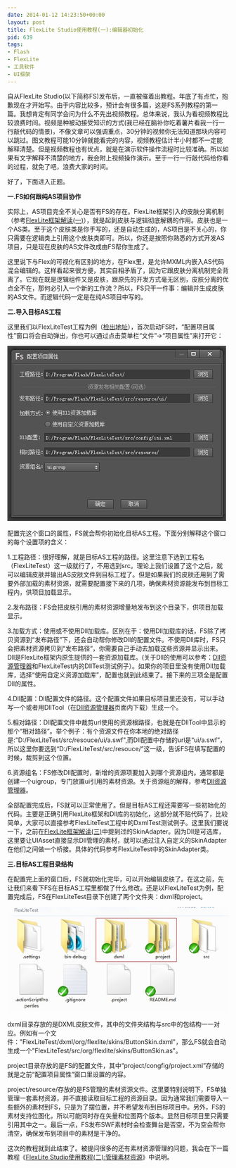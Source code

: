 ```yaml
---
date: 2014-01-12 14:23:50+00:00
layout: post
title: FlexLite Studio使用教程(一):编辑器初始化
pid: 639
tags:
- Flash
- FlexLite
- 工具软件
- UI框架
---
```


自从FlexLite Studio(以下简称FS)发布后，一直被催着出教程。年底了有点忙，抱歉现在才开始写。由于内容比较多，预计会有很多篇，这是FS系列教程的第一篇。我想肯定有同学会问为什么不先出视频教程。总体来说，我认为看视频教程比较浪费时间。视频是种被动接受知识的方式(我已经在脑补你吃着薯片看我一行一行敲代码的情景)，不像文章可以强调重点，30分钟的视频你无法知道那块内容可以跳过。图文教程可能10分钟就能看完的内容，视频教程估计半小时都不一定能解释清楚。但是视频教程也有优点，就是在演示软件操作流程时比较准确。所以如果有文字解释不清楚的地方，我会附上视频操作演示。至于一行一行敲代码给你看的过程，就免了吧，浪费大家的时间。

好了，下面进入正题。

**一.FS如何跟纯AS项目协作**

实际上，AS项目完全不关心是否有FS的存在。FlexLite框架引入的皮肤分离机制（参考[FlexLite框架解读(一)](https://idom.me/articles/407.html)），就是起到皮肤与逻辑彻底解耦的作用。皮肤也是一个AS类。至于这个皮肤类是你手写的，还是自动生成的，AS项目是不关心的，你只需要在逻辑类上引用这个皮肤类即可。所以，你还是按照你熟悉的方式开发AS项目，只是现在皮肤的AS文件改成由FS帮你生成了。

这里说下与Flex的可视化有区别的地方，在Flex里，是允许MXML内嵌入AS代码混合编辑的。这样看起来很方便，其实自相矛盾了，因为它跟皮肤分离机制完全背离了。它现在既是逻辑组件又是皮肤，跟原先的开发方式毫无区别，皮肤分离的优点全不在，那何必引入一个新的工作流？所以，FS只干一件事：编辑并生成皮肤的AS文件。而逻辑代码一定是在纯AS项目中写的。

**二.导入目标AS工程**

这里我们以FlexLiteTest工程为例（[检出地址](http://wiki.flexlite.org/index.php?doc-view-61)），首次启动FS时，“配置项目属性”窗口将会自动弹出，你也可以通过点击菜单栏“文件”->“项目属性”来打开它：

[![配置项目属性](/uploads/2014/01/FS_project.png)](/uploads/2014/01/FS_project.png)



配置完这个窗口的属性，FS就会帮你初始化目标AS工程。下面分别解释这个窗口的每个设置项的含义：

1.工程路径：很好理解，就是目标AS工程的路径。这里注意下选到工程名（FlexLiteTest）这一级就行了，不用选到src。理论上我们设置了这个之后，就可以编辑皮肤并输出AS皮肤文件到目标工程了。但是如果我们的皮肤还用到了需要外部加载的素材资源，就需要配置接下来的几项，确保素材资源能发布到目标工程内，供项目加载显示。

2.发布路径：FS会把皮肤引用的素材资源增量地发布到这个目录下，供项目加载显示。

3.加载方式：使用或不使用Dll加载库。区别在于：使用Dll加载库的话，FS除了拷贝资源到“发布路径”下，还会自动帮你修改Dll的配置文件。不使用Dll库时，FS只会把素材资源拷贝到“发布路径”，你需要自己手动去加载这些资源并显示出来。Dll是FlexLite框架内原生提供的一套资源加载库。(关于Dll的使用可以参考：[Dll资源管理器](http://wiki.flexlite.org/index.php?doc-view-63)和FlexLiteTest内的DllTest测试例子）。如果你的项目里没有使用Dll加载库，选择“使用自定义资源加载库”，配置也就到此结束了。接下来的三项全是配置Dll的属性。

4.Dll配置：Dll配置文件的路径。这个配置文件如果目标项目里还没有，可以手动写一个或者用DllTool（在[Dll资源管理器](http://wiki.flexlite.org/index.php?doc-view-63)页面内下载）生成一个。

5.相对路径：Dll配置文件中裁剪url使用的资源根路径，也就是在DllTool中显示的那个“相对路径”。举个例子：有个资源文件在你本地的绝对路径是:"D:/FlexLiteTest/src/resouce/ui/a.swf",而Dll配置中存储的url是“ui/a.swf”，所以这里你要选到“D:/FlexLiteTest/src/resouce/”这一级，告诉FS在填写配置的时候，裁剪到这个位置。

6.资源组名：FS修改Dll配置时，新增的资源项要加入到哪个资源组内。通常都是创建一个uigroup，专门放置ui引用的素材资源。关于资源组的解释，参考[Dll资源管理器](http://wiki.flexlite.org/index.php?doc-view-63)。

全部配置完成后，FS就可以正常使用了。但是目标AS工程还需要写一些初始化的代码。主要是正确引用FlexLite框架和Dll库的初始化，这部分就不贴代码了，比较简单，大家可以直接参考FlexLiteTest工程中的DxmlTest测试例子。这里我们要说一下，之前在[FlexLite框架解读(三)](https://idom.me/articles/433.html)中提到过的SkinAdapter。因为Dll是可选库，这里要让UIAsset直接显示Dll管理的素材，就可以通过注入自定义的SkinAdapter在他们之间做一个桥接。具体的代码参考FlexLiteTest中的SkinAdapter类。

**三.目标AS工程目录结构**

在配置完上面的窗口后，FS就初始化完毕，可以开始编辑皮肤了。在这之前，先让我们来看下FS在目标AS工程里都做了什么修改。还是以FlexLiteTest为例，配置完成后，FS在FlexLiteTest目录下创建了两个文件夹：dxml和project。

[![FS_folder](/uploads/2014/01/FS_folder.jpg)](/uploads/2014/01/FS_folder.jpg)



dxml目录存放的是DXML皮肤文件，其中的文件夹结构与src中的包结构一一对应。例如有一个文件："FlexLiteTest/dxml/org/flexlite/skins/ButtonSkin.dxml"，那么FS就会自动生成一个"FlexLiteTest/src/org/flexlite/skins/ButtonSkin.as"。

project目录存放的是FS的配置文件，其中“project/congfig/project.xml”存储的就是之前“配置项目属性”窗口里设置的内容。

project/resource/存放的是FS管理的素材资源文件。这里要特别说明下，FS单独管理一套素材资源，并不直接读取目标工程的资源目录。因为通常我们需要导入一些额外的素材到FS，只是为了摆位置，并不希望发布到目标项目中。另外，FS的素材支持位图化，所以可能同时存在矢量和位图两个版本。显然目标项目里只需要引用其中之一。最后一点，FS发布SWF素材时会检查舞台是否空，不为空会帮你清空，确保发布到项目中的素材是干净的。

这次的教程就到此结束了。被提问很多的还有素材资源管理的问题，我会在下一篇教程《[FlexLite Studio使用教程(二):管理素材资源](https://idom.me/articles/650.html)》中说明。




